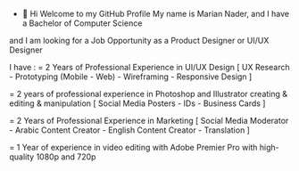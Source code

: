 - 👋 Hi
Welcome to my GitHub Profile
My name is Marian Nader, and I have a Bachelor of Computer Science 

and I am looking for a Job Opportunity as a Product Designer or UI/UX Designer 
 
I have :
= 2 Years of Professional Experience in UI/UX Design 
 [ UX Research - Prototyping (Mobile - Web) - Wireframing - Responsive Design ]

= 2 years of professional experience in Photoshop and Illustrator creating & editing & manipulation
 [ Social Media Posters - IDs - Business Cards ]

= 2 Years of Professional Experience in Marketing
 [ Social Media Moderator - Arabic Content Creator - English Content Creator - Translation ]

= 1 Year of experience in video editing with Adobe Premier Pro with high-quality 1080p and 720p
